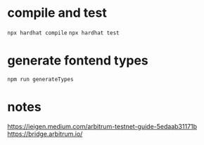 # compile and test
`npx hardhat compile`
`npx hardhat test`

# generate fontend types
`npm run generateTypes`

# notes
https://ieigen.medium.com/arbitrum-testnet-guide-5edaab31171b
https://bridge.arbitrum.io/

